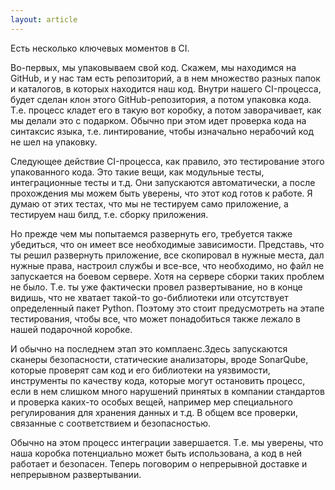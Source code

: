 ```yaml
---
layout: article
---
```

Есть несколько ключевых моментов в CI.

Во-первых, мы упаковываем свой код. Скажем, мы находимся на GitHub, и у нас там есть репозиторий, а в нем множество разных папок и каталогов, в которых находится наш код. Внутри нашего CI-процесса, будет сделан клон этого GitHub-репозитория, а потом упаковка кода. Т.е. процесс кладет его в такую вот коробку, а потом заворачивает, как мы делали это с подарком. Обычно при этом идет проверка кода на синтаксис языка, т.е. линтирование, чтобы изначально нерабочий код не шел на упаковку.

Следующее действие CI-процесса, как правило, это тестирование этого упакованного кода. Это такие вещи, как модульные тесты, интеграционные тесты и т.д. Они запускаются автоматически, а после прохождения мы можем быть уверены, что этот код готов к работе. Я думаю от этих тестах, что мы не тестируем само приложение, а тестируем наш билд, т.е. сборку приложения.

Но прежде чем мы попытаемся развернуть его, требуется также убедиться, что он имеет все необходимые зависимости. Представь, что ты решил развернуть приложение, все скопировал в нужные места, дал нужные права, настроил службы и все-все, что необходимо, но файл не запускается на боевом сервере. Хотя на сервере сборки таких проблем не было. Т.е. ты уже фактически провел развертывание, но в конце видишь, что не хватает такой-то go-библиотеки или отсутствует определенный пакет Python. Поэтому это стоит предусмотреть на этапе тестирования, чтобы все, что может понадобиться также лежало в нашей подарочной коробке.

И обычно на последнем этап это комплаенс.Здесь запускаются сканеры безопасности, статические анализаторы, вроде SonarQube, которые проверят сам код и его библиотеки на уязвимости, инструменты по качеству кода, которые могут остановить процесс, если в нем слишком много нарушений принятых в компании стандартов и проверка каких-то особых вещей, например мер специального регулирования для хранения данных и т.д. В общем все проверки, связанные с соответствием и безопасностью.

Обычно на этом процесс интеграции завершается. Т.е. мы уверены, что наша коробка потенциально может быть использована, а код в ней работает и безопасен. Теперь поговорим о непрерывной доставке и непрерывном развертывании.
